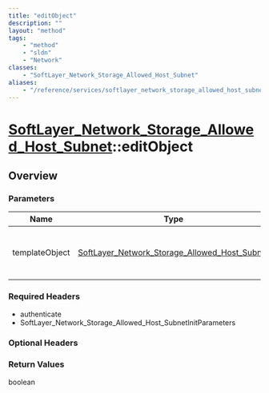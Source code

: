 ```yaml
---
title: "editObject"
description: ""
layout: "method"
tags:
    - "method"
    - "sldn"
    - "Network"
classes:
    - "SoftLayer_Network_Storage_Allowed_Host_Subnet"
aliases:
    - "/reference/services/softlayer_network_storage_allowed_host_subnet/editObject"
---
```

# [SoftLayer_Network_Storage_Allowed_Host_Subnet](/reference/services/SoftLayer_Network_Storage_Allowed_Host_Subnet)::editObject




## Overview 


### Parameters 
|Name | Type | Description |
| --- | --- | --- |
|templateObject| <a href='/reference/datatypes/SoftLayer_Network_Storage_Allowed_Host_Subnet'>SoftLayer_Network_Storage_Allowed_Host_Subnet </a>| A skeleton SoftLayer_Network_Storage_Allowed_Host_Subnet object with only the properties defined that you wish to change. Unchanged properties are left alone.|


### Required Headers
* authenticate
* SoftLayer_Network_Storage_Allowed_Host_SubnetInitParameters

### Optional Headers

### Return Values
boolean


